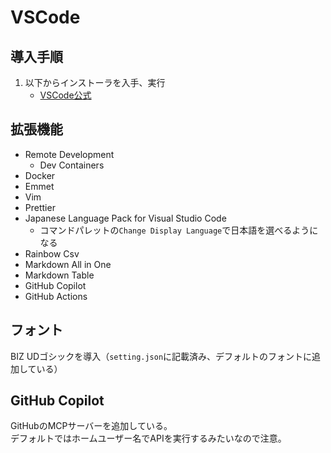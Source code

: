 # VSCode
## 導入手順
1. 以下からインストーラを入手、実行
    - [VSCode公式](https://code.visualstudio.com/download)

## 拡張機能
* Remote Development
    * Dev Containers
* Docker
* Emmet
* Vim
* Prettier
* Japanese Language Pack for Visual Studio Code
    * コマンドパレットの`Change Display Language`で日本語を選べるようになる
* Rainbow Csv
* Markdown All in One
* Markdown Table
* GitHub Copilot
* GitHub Actions

## フォント
BIZ UDゴシックを導入（`setting.json`に記載済み、デフォルトのフォントに追加している）

## GitHub Copilot
GitHubのMCPサーバーを追加している。  
デフォルトではホームユーザー名でAPIを実行するみたいなので注意。
